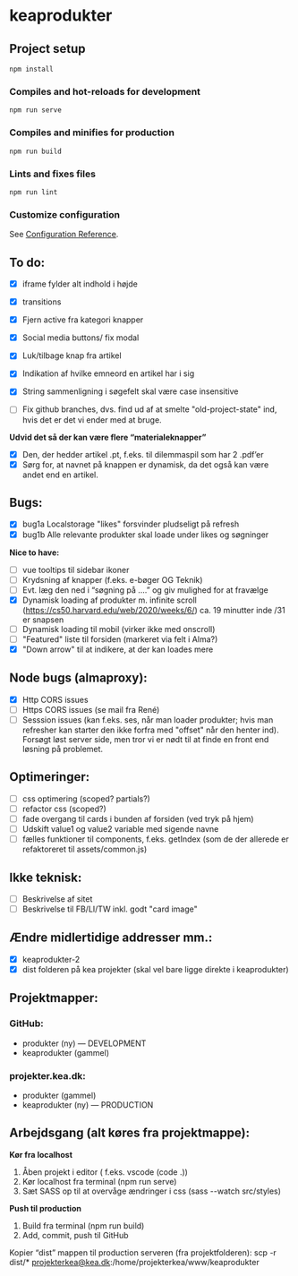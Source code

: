 # keaprodukter

## Project setup

```
npm install
```

### Compiles and hot-reloads for development

```
npm run serve
```

### Compiles and minifies for production

```
npm run build
```

### Lints and fixes files

```
npm run lint
```

### Customize configuration

See [Configuration Reference](https://cli.vuejs.org/config/).

## To do:

- [x] iframe fylder alt indhold i højde

- [x] transitions

- [x] Fjern active fra kategori knapper

- [x] Social media buttons/ fix modal

- [x] Luk/tilbage knap fra artikel

- [x] Indikation af hvilke emneord en artikel har i sig

- [x] String sammenligning i søgefelt skal være case insensitive
- [ ] Fix github branches, dvs. find ud af at smelte "old-project-state" ind, hvis det er det vi ender med at bruge.

**Udvid det så der kan være flere “materialeknapper”**

- [x] Den, der hedder artikel .pt, f.eks. til dilemmaspil som har 2 .pdf’er
- [x] Sørg for, at navnet på knappen er dynamisk, da det også kan være andet end en artikel.

## Bugs:

- [x] bug1a Localstorage "likes" forsvinder pludseligt på refresh
- [x] bug1b Alle relevante produkter skal loade under likes og søgninger

**Nice to have:**

- [ ] vue tooltips til sidebar ikoner
- [ ] Krydsning af knapper (f.eks. e-bøger OG Teknik)
- [ ] Evt. læg den ned i “søgning på ….” og giv mulighed for at fravælge
- [x] Dynamisk loading af produkter m. infinite scroll (https://cs50.harvard.edu/web/2020/weeks/6/) ca. 19 minutter inde /31 er snapsen
- [ ] Dynamisk loading til mobil (virker ikke med onscroll)
- [ ] "Featured" liste til forsiden (markeret via felt i Alma?)
- [x] "Down arrow" til at indikere, at der kan loades mere

## Node bugs (almaproxy):

- [x] Http CORS issues
- [ ] Https CORS issues (se mail fra René)
- [ ] Sesssion issues (kan f.eks. ses, når man loader produkter; hvis man refresher kan starter den ikke forfra med "offset" når den henter ind). Forsøgt løst server side, men tror vi er nødt til at finde en front end løsning på problemet.

## Optimeringer:

- [ ] css optimering (scoped? partials?)
- [ ] refactor css (scoped?)
- [ ] fade overgang til cards i bunden af forsiden (ved tryk på hjem)
- [ ] Udskift value1 og value2 variable med sigende navne
- [ ] fælles funktioner til components, f.eks. getIndex (som de der allerede er refaktoreret til assets/common.js)

## Ikke teknisk:

- [ ] Beskrivelse af sitet
- [ ] Beskrivelse til FB/LI/TW inkl. godt "card image"

## Ændre midlertidige addresser mm.:

- [x] keaprodukter-2
- [x] dist folderen på kea projekter (skal vel bare ligge direkte i keaprodukter)

## Projektmapper:

### GitHub:

- produkter (ny) — DEVELOPMENT
- keaprodukter (gammel)

### projekter.kea.dk:

- produkter (gammel)
- keaprodukter (ny) — PRODUCTION

## Arbejdsgang (alt køres fra projektmappe):

**Kør fra localhost**

1. Åben projekt i editor ( f.eks. vscode (code .))
2. Kør localhost fra terminal (npm run serve)
3. Sæt SASS op til at overvåge ændringer i css (sass --watch src/styles)

**Push til production**

1. Build fra terminal (npm run build)
2. Add, commit, push til GitHub

Kopier “dist” mappen til production serveren (fra projektfolderen):
scp -r dist/\* projekterkea@kea.dk:/home/projekterkea/www/keaprodukter
